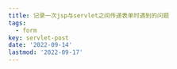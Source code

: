 ```yaml
---
title: 记录一次jsp与servlet之间传递表单时遇到的问题
tags: 
  - form
key: servlet-post
date: '2022-09-14'
lastmod: '2022-09-17'
---
```

